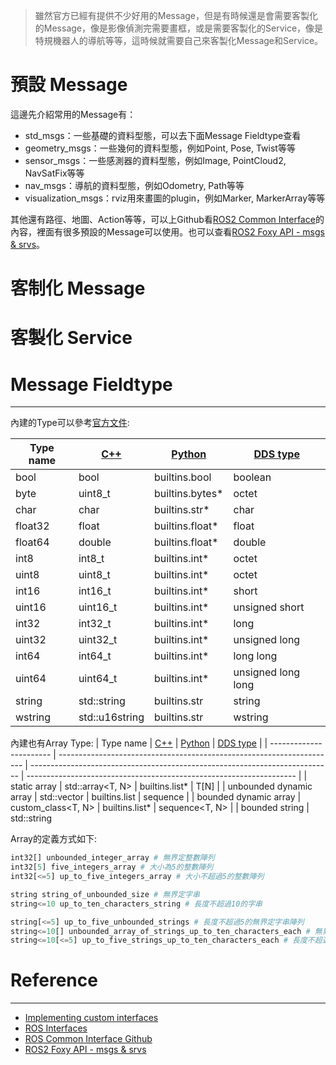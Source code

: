 > 雖然官方已經有提供不少好用的Message，但是有時候還是會需要客製化的Message，像是影像偵測完需要畫框，或是需要客製化的Service，像是特規機器人的導航等等，這時候就需要自己來客製化Message和Service。

# 預設 Message
這邊先介紹常用的Message有：
* std_msgs：一些基礎的資料型態，可以去下面Message Fieldtype查看
* geometry_msgs：一些幾何的資料型態，例如Point, Pose, Twist等等
* sensor_msgs：一些感測器的資料型態，例如Image, PointCloud2, NavSatFix等等
* nav_msgs：導航的資料型態，例如Odometry, Path等等
* visualization_msgs：rviz用來畫圖的plugin，例如Marker, MarkerArray等等

其他還有路徑、地圖、Action等等，可以上Github看[ROS2 Common Interface](https://github.com/ros2/common_interfaces/tree/foxy)的內容，裡面有很多預設的Message可以使用。也可以查看[ROS2 Foxy API - msgs & srvs](https://docs.ros2.org/foxy/api/)。

# 客制化 Message


# 客製化 Service


# Message Fieldtype
---
內建的Type可以參考[官方文件](https://docs.ros.org/en/foxy/Concepts/About-ROS-Interfaces.html#field-types):

| Type name | [C++](https://design.ros2.org/articles/generated_interfaces_cpp.html) | [Python](https://design.ros2.org/articles/generated_interfaces_python.html) | [DDS type](https://design.ros2.org/articles/mapping_dds_types.html) |
| --------- | --------------------------------------------------------------------- | --------------------------------------------------------------------------- | ------------------------------------------------------------------- |
| bool      | bool                                                                  | builtins.bool                                                               | boolean                                                             |
| byte      | uint8_t                                                               | builtins.bytes\*                                                            | octet                                                               |
| char      | char                                                                  | builtins.str\*                                                              | char                                                                |
| float32   | float                                                                 | builtins.float\*                                                            | float                                                               |
| float64   | double                                                                | builtins.float\*                                                            | double                                                              |
| int8      | int8_t                                                                | builtins.int\*                                                              | octet                                                               |
| uint8     | uint8_t                                                               | builtins.int\*                                                              | octet                                                               |
| int16     | int16_t                                                               | builtins.int\*                                                              | short                                                               |
| uint16    | uint16_t                                                              | builtins.int\*                                                              | unsigned short                                                      |
| int32     | int32_t                                                               | builtins.int\*                                                              | long                                                                |
| uint32    | uint32_t                                                              | builtins.int\*                                                              | unsigned long                                                       |
| int64     | int64_t                                                               | builtins.int\*                                                              | long long                                                           |
| uint64    | uint64_t                                                              | builtins.int\*                                                              | unsigned long long                                                  |
| string    | std::string                                                           | builtins.str                                                                | string                                                              |
| wstring   | std::u16string                                                        | builtins.str                                                                | wstring 


內建也有Array Type:
| Type name               | [C++](https://design.ros2.org/articles/generated_interfaces_cpp.html) | [Python](https://design.ros2.org/articles/generated_interfaces_python.html) | [DDS type](https://design.ros2.org/articles/mapping_dds_types.html) |
| ----------------------- | --------------------------------------------------------------------- | --------------------------------------------------------------------------- | ------------------------------------------------------------------- |
| static array            | std::array<T, N>                                                      | builtins.list\*                                                             | T[N]                                                                |
| unbounded dynamic array | std::vector                                                           | builtins.list                                                               | sequence                                                            |
| bounded dynamic array   | custom_class<T, N>                                                    | builtins.list\*                                                             | sequence<T, N>                                                      |
| bounded string          | std::string         

Array的定義方式如下:
```python
int32[] unbounded_integer_array # 無界定整數陣列
int32[5] five_integers_array # 大小為5的整數陣列
int32[<=5] up_to_five_integers_array # 大小不超過5的整數陣列

string string_of_unbounded_size # 無界定字串
string<=10 up_to_ten_characters_string # 長度不超過10的字串

string[<=5] up_to_five_unbounded_strings # 長度不超過5的無界定字串陣列
string<=10[] unbounded_array_of_strings_up_to_ten_characters_each # 無界定長度的字串陣列，每個字串長度不超過10
string<=10[<=5] up_to_five_strings_up_to_ten_characters_each # 長度不超過5的無界定字串陣列，每個字串長度不超過10

```

# Reference
---
* [Implementing custom interfaces](https://docs.ros.org/en/foxy/Tutorials/Beginner-Client-Libraries/Single-Package-Define-And-Use-Interface.html)
* [ROS Interfaces](https://docs.ros.org/en/foxy/Concepts/About-ROS-Interfaces.html)
* [ROS Common Interface Github](https://github.com/ros2/common_interfaces/tree/foxy)
* [ROS2 Foxy API - msgs & srvs](https://docs.ros2.org/foxy/api/)